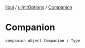[libui](../README.md) / [uiInitOptions](README.md) / [Companion](-companion.md)

# Companion

`companion object Companion : Type`
